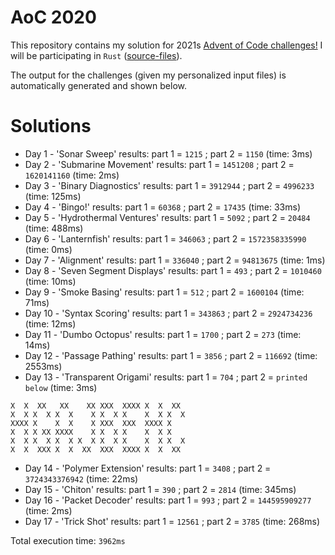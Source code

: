 # AoC 2020

This repository contains my solution for 2021s [Advent of Code challenges!](https://adventofcode.com/2021)
I will be participating in `Rust` ([source-files](https://github.com/KristofAchten/AoC2021/tree/master/src)).

The output for the challenges (given my personalized input files) is automatically generated and shown below.

# Solutions
- Day 1 - 'Sonar Sweep' results: part 1 = `1215` ; part 2 = `1150` (time: 3ms)
- Day 2 - 'Submarine Movement' results: part 1 = `1451208` ; part 2 = `1620141160` (time: 2ms)
- Day 3 - 'Binary Diagnostics' results: part 1 = `3912944` ; part 2 = `4996233` (time: 125ms)
- Day 4 - 'Bingo!' results: part 1 = `60368` ; part 2 = `17435` (time: 33ms)
- Day 5 - 'Hydrothermal Ventures' results: part 1 = `5092` ; part 2 = `20484` (time: 488ms)
- Day 6 - 'Lanternfish' results: part 1 = `346063` ; part 2 = `1572358335990` (time: 0ms)
- Day 7 - 'Alignment' results: part 1 = `336040` ; part 2 = `94813675` (time: 1ms)
- Day 8 - 'Seven Segment Displays' results: part 1 = `493` ; part 2 = `1010460` (time: 10ms)
- Day 9 - 'Smoke Basing' results: part 1 = `512` ; part 2 = `1600104` (time: 71ms)
- Day 10 - 'Syntax Scoring' results: part 1 = `343863` ; part 2 = `2924734236` (time: 12ms)
- Day 11 - 'Dumbo Octopus' results: part 1 = `1700` ; part 2 = `273` (time: 14ms)
- Day 12 - 'Passage Pathing' results: part 1 = `3856` ; part 2 = `116692` (time: 2553ms)
- Day 13 - 'Transparent Origami' results: part 1 = `704` ; part 2 = `printed below` (time: 3ms)

<pre><code>X  X  XX   XX    XX XXX  XXXX X  X  XX  
X  X X  X X  X    X X  X X    X  X X  X 
XXXX X    X  X    X XXX  XXX  XXXX X    
X  X X XX XXXX    X X  X X    X  X X    
X  X X  X X  X X  X X  X X    X  X X  X 
X  X  XXX X  X  XX  XXX  XXXX X  X  XX  
</code></pre>
- Day 14 - 'Polymer Extension' results: part 1 = `3408` ; part 2 = `3724343376942` (time: 22ms)
- Day 15 - 'Chiton' results: part 1 = `390` ; part 2 = `2814` (time: 345ms)
- Day 16 - 'Packet Decoder' results: part 1 = `993` ; part 2 = `144595909277` (time: 2ms)
- Day 17 - 'Trick Shot' results: part 1 = `12561` ; part 2 = `3785` (time: 268ms)

Total execution time: `3962ms`